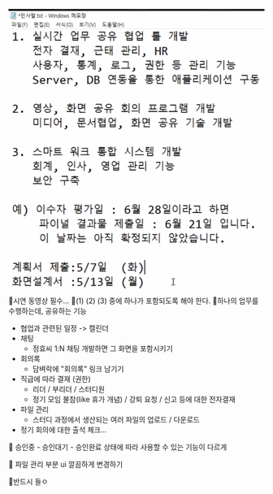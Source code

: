 ![](../image/Pasted%20image%2020240429170819.png)
📌시연 동영상 필수...
📌(1) (2) (3) 중에 하나가 포함되도록 해야 한다.
📌하나의 업무를 수행하는데, 공유하는 기능
- 협업과 관련된 일정 -> 캘린더
- 채팅
  - 정효씨 1:N 채팅 개발하면 그 화면을 포함시키기
- 회의록
  - 담벼락에 "회의록" 링크 남기기
- 직급에 따라 결재 (권한)
  - 리더 / 부리더 / 스터디원
  - 정기 모임 불참(like 휴가 개념) / 강퇴 요청 / 신고 등에 대한 전자결재
- 파일 관리
  - 스터디 과정에서 생산되는 여러 파일의 업로드 / 다운로드
- 정기 회의에 대한 출석 체크...

📌 승인중 - 승인대기 - 승인완료 상태에 따라 사용할 수 있는 기능이 다르게

📌 파일 관리 부분 ui 깔끔하게 변경하기

📌반드시 들ㅇ